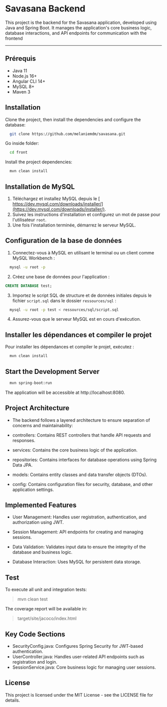 # Savasana Backend

This project is the backend for the Savasana application, developed using Java and Spring Boot. It manages the application's core business logic, database interactions, and API endpoints for communication with the frontend

--- 

## Prérequis

- Java 11
- Node.js 16+
- Angular CLI 14+
- MySQL 8+
- Maven 3

## Installation

Clone the project, then install the dependencies and configure the database:

```bash
  git clone https://github.com/melaniemdm/savasana.git
```
Go inside folder:
```bash
  cd front
```

Install the project dependencies:
```bash
  mvn clean install
```

## Installation de MySQL

1. Téléchargez et installez MySQL depuis
   le [ https://dev.mysql.com/downloads/installer/](https://dev.mysql.com/downloads/installer/).
2. Suivez les instructions d'installation et configurez un mot de passe pour l'utilisateur `root`.
3. Une fois l'installation terminée, démarrez le serveur MySQL.

## Configuration de la base de données

1. Connectez-vous à MySQL en utilisant le terminal ou un client comme MySQL Workbench :
```bash
  mysql -u root -p
```
2. Créez une base de données pour l'application :
```sql
CREATE DATABASE test;
```
3. Importez le script SQL de structure et de données initiales depuis le fichier `script.sql` dans le dossier
   `ressources/sql` :
```bash
  mysql -u root -p test < ressources/sql/script.sql
```
   
4. Assurez-vous que le serveur MySQL est en cours d'exécution.

## Installer les dépendances et compiler le projet

Pour installer les dépendances et compiler le projet, exécutez :

```bash
  mvn clean install
```

## Start the Development Server

```bash
  mvn spring-boot:run
```

The application will be accessible at http://localhost:8080.

## Project Architecture

- The backend follows a layered architecture to ensure separation of concerns and maintainability:

- controllers: Contains REST controllers that handle API requests and responses.

- services: Contains the core business logic of the application.

- repositories: Contains interfaces for database operations using Spring Data JPA.

- models: Contains entity classes and data transfer objects (DTOs).

- config: Contains configuration files for security, database, and other application settings.

## Implemented Features

- User Management: Handles user registration, authentication, and authorization using JWT.

- Session Management: API endpoints for creating and managing sessions.

- Data Validation: Validates input data to ensure the integrity of the database and business logic.

- Database Interaction: Uses MySQL for persistent data storage.

## Test

To execute all unit and integration tests:
> mvn clean test

The coverage report will be available in:
> target/site/jacoco/index.html

## Key Code Sections

- SecurityConfig.java: Configures Spring Security for JWT-based authentication.
- UserController.java: Handles user-related API endpoints such as registration and login.
- SessionService.java: Core business logic for managing user sessions.

## License
This project is licensed under the MIT License - see the LICENSE file for details.
